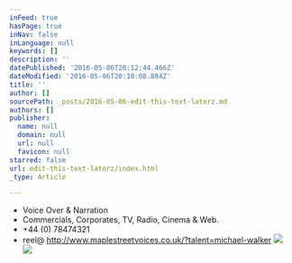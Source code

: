 ```yaml
---
inFeed: true
hasPage: true
inNav: false
inLanguage: null
keywords: []
description: ''
datePublished: '2016-05-06T20:12:44.466Z'
dateModified: '2016-05-06T20:10:08.884Z'
title: ''
author: []
sourcePath: _posts/2016-05-06-edit-this-text-laterz.md
authors: []
publisher:
  name: null
  domain: null
  url: null
  favicon: null
starred: false
url: edit-this-text-laterz/index.html
_type: Article

---
```

* Voice Over & Narration
* Commercials, Corporates, TV, Radio, Cinema & Web. 
* +44 (0) 78474321
* reel@ http://www.maplestreetvoices.co.uk/?talent=michael-walker
![](https://the-grid-user-content.s3-us-west-2.amazonaws.com/6fad685e-3ff9-42af-bc86-2cc71cdaa06c.jpg)
![](https://the-grid-user-content.s3-us-west-2.amazonaws.com/602268f6-85b7-451a-91f4-860b270823b6.jpg)